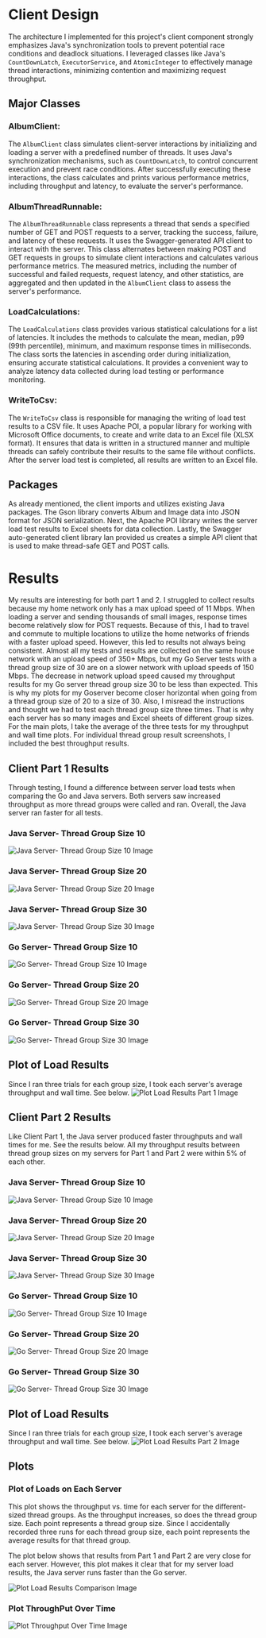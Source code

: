 # Client Design

The architecture I implemented for this project's client component strongly emphasizes Java's synchronization tools to prevent potential race conditions and deadlock situations. I leveraged classes like Java's `CountDownLatch`, `ExecutorService`, and `AtomicInteger` to effectively manage thread interactions, minimizing contention and maximizing request throughput.

## Major Classes

### AlbumClient:
The `AlbumClient` class simulates client-server interactions by initializing and loading a server with a predefined number of threads. It uses Java's synchronization mechanisms, such as `CountDownLatch`, to control concurrent execution and prevent race conditions. After successfully executing these interactions, the class calculates and prints various performance metrics, including throughput and latency, to evaluate the server's performance.

### AlbumThreadRunnable:
The `AlbumThreadRunnable` class represents a thread that sends a specified number of GET and POST requests to a server, tracking the success, failure, and latency of these requests. It uses the Swagger-generated API client to interact with the server. This class alternates between making POST and GET requests in groups to simulate client interactions and calculates various performance metrics. The measured metrics, including the number of successful and failed requests, request latency, and other statistics, are aggregated and then updated in the `AlbumClient` class to assess the server's performance.

### LoadCalculations:
The `LoadCalculations` class provides various statistical calculations for a list of latencies. It includes the methods to calculate the mean, median, p99 (99th percentile), minimum, and maximum response times in milliseconds. The class sorts the latencies in ascending order during initialization, ensuring accurate statistical calculations. It provides a convenient way to analyze latency data collected during load testing or performance monitoring.

### WriteToCsv:
The `WriteToCsv` class is responsible for managing the writing of load test results to a CSV file. It uses Apache POI, a popular library for working with Microsoft Office documents, to create and write data to an Excel file (XLSX format). It ensures that data is written in a structured manner and multiple threads can safely contribute their results to the same file without conflicts. After the server load test is completed, all results are written to an Excel file.

## Packages

As already mentioned, the client imports and utilizes existing Java packages. The Gson library converts Album and Image data into JSON format for JSON serialization. Next, the Apache POI library writes the server load test results to Excel sheets for data collection. Lastly, the Swagger auto-generated client library Ian provided us creates a simple API client that is used to make thread-safe GET and POST calls.

# Results

My results are interesting for both part 1 and 2. I struggled to collect results because my home network only has a max upload speed of 11 Mbps. When loading a server and sending thousands of small images, response times become relatively slow for POST requests. Because of this, I had to travel and commute to multiple locations to utilize the home networks of friends with a faster upload speed. However, this led to results not always being consistent. Almost all my tests and results are collected on the same house network with an upload speed of 350+ Mbps, but my Go Server tests with a thread group size of 30 are on a slower network with upload speeds of 150 Mbps. The decrease in network upload speed caused my throughput results for my Go server thread group size 30 to be less than expected. This is why my plots for my Goserver become closer horizontal when going from a thread group size of 20 to a size of 30.
Also, I misread the instructions and thought we had to test each thread group size three times. That is why each server has so many images and Excel sheets of different group sizes. For the main plots, I take the average of the three tests for my throughput and wall time plots. For individual thread group result screenshots, I included the best throughput results.

## Client Part 1 Results

Through testing, I found a difference between server load tests when comparing the Go and Java servers. Both servers saw increased throughput as more thread groups were called and ran. Overall, the Java server ran faster for all tests.

### Java Server- Thread Group Size 10
![Java Server- Thread Group Size 10 Image](https://github.com/tsanevp/CS66500-Assignment1/blob/main/Client/src/main/java/Part1/ImageResults/JavaServer/Java_Server_10Threads_T3.png)

### Java Server- Thread Group Size 20
![Java Server- Thread Group Size 20 Image](https://github.com/tsanevp/CS66500-Assignment1/blob/main/Client/src/main/java/Part1/ImageResults/JavaServer/Java_Server_20Threads_T2.png)

### Java Server- Thread Group Size 30
![Java Server- Thread Group Size 30 Image](https://github.com/tsanevp/CS66500-Assignment1/blob/main/Client/src/main/java/Part1/ImageResults/JavaServer/Java_Server_30Threads_T2.png)

### Go Server- Thread Group Size 10
![Go Server- Thread Group Size 10 Image](https://github.com/tsanevp/CS66500-Assignment1/blob/main/Client/src/main/java/Part1/ImageResults/GoServer/Go_Server_10Threads_T2.png)

### Go Server- Thread Group Size 20
![Go Server- Thread Group Size 20 Image](https://github.com/tsanevp/CS66500-Assignment1/blob/main/Client/src/main/java/Part1/ImageResults/GoServer/Go_Server_20Threads_T1.png)

### Go Server- Thread Group Size 30
![Go Server- Thread Group Size 30 Image](https://github.com/tsanevp/CS66500-Assignment1/blob/main/Client/src/main/java/Part1/ImageResults/GoServer/Go_Server_30Threads_T2.png)

## Plot of Load Results

Since I ran three trials for each group size, I took each server's average throughput and wall time. See below.
![Plot Load Results Part 1 Image](https://github.com/tsanevp/CS66500-Assignment1/blob/main/Client/src/main/java/Part1/ImageResults/Plot_Load_Results_Part1.png)

## Client Part 2 Results

Like Client Part 1, the Java server produced faster throughputs and wall times for me. See the results below. All my throughput results between thread group sizes on my servers for Part 1 and Part 2 were within 5% of each other.

### Java Server- Thread Group Size 10
![Java Server- Thread Group Size 10 Image](https://github.com/tsanevp/CS66500-Assignment1/blob/main/Client/src/main/java/Part2/ImageResults/JavaServer/Java_Server_10Threads_T3.png)

### Java Server- Thread Group Size 20
![Java Server- Thread Group Size 20 Image](https://github.com/tsanevp/CS66500-Assignment1/blob/main/Client/src/main/java/Part2/ImageResults/JavaServer/Java_Server_20Threads_T2.png)

### Java Server- Thread Group Size 30
![Java Server- Thread Group Size 30 Image](https://github.com/tsanevp/CS66500-Assignment1/blob/main/Client/src/main/java/Part2/ImageResults/JavaServer/Java_Server_30Threads_T2.png)

### Go Server- Thread Group Size 10
![Go Server- Thread Group Size 10 Image](https://github.com/tsanevp/CS66500-Assignment1/blob/main/Client/src/main/java/Part2/ImageResults/GoServer/Go_Server_10Threads_T3.png)

### Go Server- Thread Group Size 20
![Go Server- Thread Group Size 20 Image](https://github.com/tsanevp/CS66500-Assignment1/blob/main/Client/src/main/java/Part2/ImageResults/GoServer/Go_Server_20Threads_T1.png)

### Go Server- Thread Group Size 30
![Go Server- Thread Group Size 30 Image](https://github.com/tsanevp/CS66500-Assignment1/blob/main/Client/src/main/java/Part2/ImageResults/GoServer/Go_Server_30Threads_T1.png)

## Plot of Load Results

Since I ran three trials for each group size, I took each server's average throughput and wall time. See below.
![Plot Load Results Part 2 Image](https://github.com/tsanevp/CS66500-Assignment1/blob/main/Client/src/main/java/Part2/ImageResults/Plot_Load_Results_Part2.png)

## Plots

### Plot of Loads on Each Server

This plot shows the throughput vs. time for each server for the different-sized thread groups. As the throughput increases, so does the thread group size. Each point represents a thread group size. Since I accidentally recorded three runs for each thread group size, each point represents the average results for that thread group.

The plot below shows that results from Part 1 and Part 2 are very close for each server. However, this plot makes it clear that for my server load results, the Java server runs faster than the Go server.


![Plot Load Results Comparison Image](https://github.com/tsanevp/CS66500-Assignment1/blob/main/Client/src/main/java/Part2/ImageResults/Plot_Load_Results_Comparison.png)

### Plot ThroughPut Over Time
![Plot Throughput Over Time Image](https://github.com/tsanevp/CS66500-Assignment1/blob/main/Client/src/main/java/Part2/ImageResults/Plot_Throughput_Over_Time.png)
